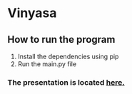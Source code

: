  # Vinyasa
  
  ## How to run the program
  1. Install the dependencies using pip
  2. Run the main.py file
  
  ### The presentation is located <a href = ""> here. </a>
